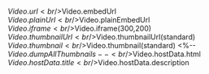 <br/>$Video.url
<br/>$Video.embedUrl
<br/>$Video.plainUrl
<br/>$Video.plainEmbedUrl
<br/>$Video.iframe
<br/>$Video.iframe(300,200)
<br/>$Video.thumbnailUrl
<br/>$Video.thumbnailUrl(standard)
<br/>$Video.thumbnail
<br/>$Video.thumbnail(standard)
<%-- <br/>$Video.dumpAllThumbnails --%>
<br/>$Video.hostData.html
<br/>$Video.hostData.title
<br/>$Video.hostData.description
